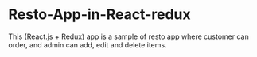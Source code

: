 # Resto-App-in-React-redux

This (React.js + Redux) app is a sample of resto app where customer can order, and admin can add, edit and delete items.
